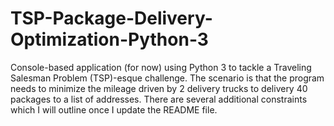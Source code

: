 # TSP-Package-Delivery-Optimization-Python-3
Console-based application (for now) using Python 3 to tackle a Traveling Salesman Problem (TSP)-esque challenge. The scenario is that the program needs to minimize the mileage driven by 2 delivery trucks to delivery 40 packages to a list of addresses. There are several additional constraints which I will outline once I update the README file. 
